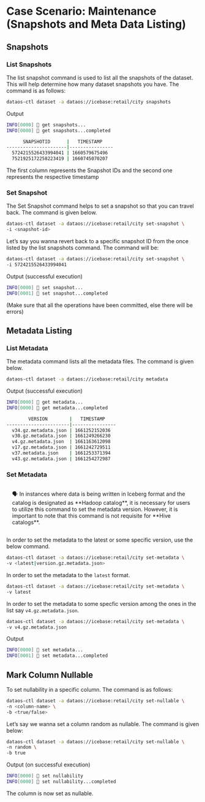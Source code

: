 # Case Scenario: Maintenance (Snapshots and Meta Data Listing)

## Snapshots

### **List Snapshots**

The list snapshot command is used to list all the snapshots of the dataset. This will help determine how many dataset snapshots you have. The command is as follows:

```bash
dataos-ctl dataset -a dataos://icebase:retail/city snapshots 
```

Output

```bash
INFO[0000] 📂 get snapshots...                           
INFO[0000] 📂 get snapshots...completed                  

      SNAPSHOTID      |   TIMESTAMP    
----------------------|----------------
  5724215526433994041 | 1660579675496  
  7521925172258223419 | 1660745070207
```

The first column represents the Snapshot IDs and the second one represents the respective timestamp

### **Set Snapshot**

The Set Snapshot command helps to set a snapshot so that you can travel back. The command is given below.

```bash
dataos-ctl dataset -a dataos://icebase:retail/city set-snapshot \
-i <snapshot-id>
```

Let’s say you wanna revert back to a specific snapshot ID from the once listed by the list snapshots command. The command will be:

```bash
dataos-ctl dataset -a dataos://icebase:retail/city set-snapshot \
-i 5724215526433994041
```

Output (successful execution)

```bash
INFO[0000] 📂 set snapshot...                            
INFO[0001] 📂 set snapshot...completed
```

(Make sure that all the operations have been committed, else there will be errors)

## Metadata Listing

### **List Metadata**

The metadata command lists all the metadata files. The command is given below.

```bash
dataos-ctl dataset -a dataos://icebase:retail/city metadata
```

Output (successful execution)

```bash
INFO[0000] 📂 get metadata...                            
INFO[0000] 📂 get metadata...completed                   

        VERSION        |   TIMESTAMP    
-----------------------|----------------
  v34.gz.metadata.json | 1661252152036
  v30.gz.metadata.json | 1661249266230  
  v4.gz.metadata.json  | 1661163612098  
  v17.gz.metadata.json | 1661242729511  
  v37.metadata.json    | 1661253371394  
  v43.gz.metadata.json | 1661254272987
```

### **Set Metadata**

<aside style=" padding:15px; border-radius:5px;">
🗣 In instances where data is being written in Iceberg format and the catalog is designated as **Hadoop catalog**, it is necessary for users to utilize this command to set the metadata version. However, it is important to note that this command is not requisite for **Hive catalogs**.

</aside>

In order to set the metadata to the latest or some specific version, use the below command.

```bash
dataos-ctl dataset -a dataos://icebase:retail/city set-metadata \
-v <latest|version.gz.metadata.json>
```

In order to set the metadata to the `latest` format.

```bash
dataos-ctl dataset -a dataos://icebase:retail/city set-metadata \
-v latest
```

In order to set the metadata to some specfic version among the ones in the list say `v4.gz.metadata.json`.

```bash
dataos-ctl dataset -a dataos://icebase:retail/city set-metadata \
-v v4.gz.metadata.json
```

Output

```bash
INFO[0000] 📂 set metadata...                            
INFO[0001] 📂 set metadata...completed
```

## Mark Column Nullable

To set nullability in a specific column. The command is as follows:

```bash
dataos-ctl dataset -a dataos://icebase:retail/city set-nullable \
-n <column-name> \
-b <true/false>
```

Let’s say we wanna set a column random as nullable. The command is given below:

```bash
dataos-ctl dataset -a dataos://icebase:retail/city set-nullable \
-n random \
-b true
```

Output (on successful execution)

```bash
INFO[0000] 📂 set nullability                            
INFO[0000] 📂 set nullability...completed
```

The column is now set as nullable.